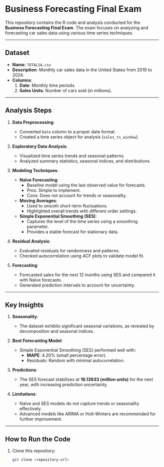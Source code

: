 # **Business Forecasting Final Exam**

This repository contains the R code and analysis conducted for the **Business Forecasting Final Exam**. The exam focuses on analyzing and forecasting car sales data using various time series techniques.

---

## **Dataset**
- **Name**: `TOTALSA.csv`
- **Description**: Monthly car sales data in the United States from 2019 to 2024.
- **Columns**:
  1. **Date**: Monthly time periods.
  2. **Sales Units**: Number of cars sold (in millions).

---

## **Analysis Steps**
1. **Data Preprocessing**:
   - Converted `Date` column to a proper date format.
   - Created a time series object for analysis (`sales_ts_window`).

2. **Exploratory Data Analysis**:
   - Visualized time series trends and seasonal patterns.
   - Analyzed summary statistics, seasonal indices, and distributions.

3. **Modeling Techniques**:
   - **Naïve Forecasting**:
     - Baseline model using the last observed value for forecasts.
     - Pros: Simple to implement.
     - Cons: Does not account for trends or seasonality.
   - **Moving Averages**:
     - Used to smooth short-term fluctuations.
     - Highlighted overall trends with different order settings.
   - **Simple Exponential Smoothing (SES)**:
     - Captures the level of the time series using a smoothing parameter.
     - Provides a stable forecast for stationary data.

4. **Residual Analysis**:
   - Evaluated residuals for randomness and patterns.
   - Checked autocorrelation using ACF plots to validate model fit.

5. **Forecasting**:
   - Forecasted sales for the next 12 months using SES and compared it with Naïve forecasts.
   - Generated prediction intervals to account for uncertainty.

---

## **Key Insights**
1. **Seasonality**:
   - The dataset exhibits significant seasonal variations, as revealed by decomposition and seasonal indices.

2. **Best Forecasting Model**:
   - Simple Exponential Smoothing (SES) performed well with:
     - **MAPE**: 4.20% (small percentage error).
     - Residuals: Random with minimal autocorrelation.

3. **Predictions**:
   - The SES forecast stabilizes at **16.13933 (million units)** for the next year, with increasing prediction uncertainty.

4. **Limitations**:
   - Naïve and SES models do not capture trends or seasonality effectively.
   - Advanced models like ARIMA or Holt-Winters are recommended for further improvement.

---

## **How to Run the Code**
1. Clone this repository:
   ```bash
   git clone <repository-url>
